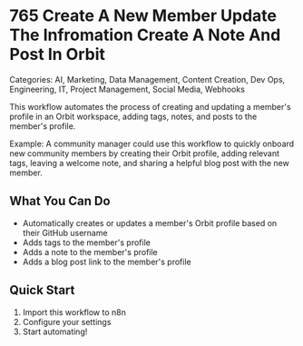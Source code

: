# 765 Create A New Member Update The Infromation Create A Note And Post In Orbit

Categories: AI, Marketing, Data Management, Content Creation, Dev Ops, Engineering, IT, Project Management, Social Media, Webhooks

This workflow automates the process of creating and updating a member's profile in an Orbit workspace, adding tags, notes, and posts to the member's profile.

Example: A community manager could use this workflow to quickly onboard new community members by creating their Orbit profile, adding relevant tags, leaving a welcome note, and sharing a helpful blog post with the new member.

## What You Can Do
- Automatically creates or updates a member's Orbit profile based on their GitHub username
- Adds tags to the member's profile
- Adds a note to the member's profile
- Adds a blog post link to the member's profile

## Quick Start
1. Import this workflow to n8n
2. Configure your settings
3. Start automating!



